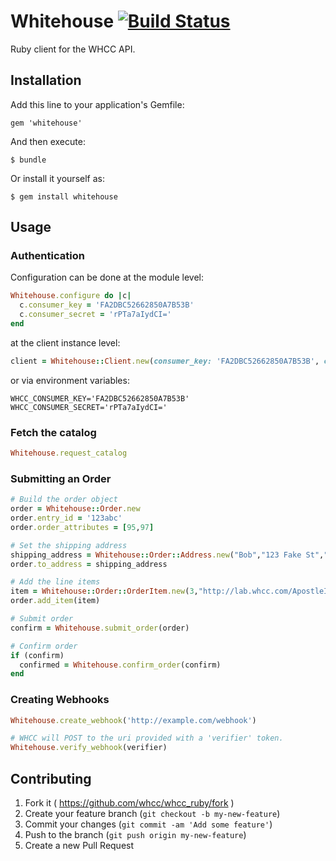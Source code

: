 # Whitehouse [![Build Status](https://travis-ci.org/whcc/whcc_ruby.svg?branch=master)](https://travis-ci.org/whcc/whcc_ruby)

Ruby client for the WHCC API.

## Installation

Add this line to your application's Gemfile:

    gem 'whitehouse'

And then execute:

    $ bundle

Or install it yourself as:

    $ gem install whitehouse

## Usage

### Authentication
Configuration can be done at the module level:
```ruby
Whitehouse.configure do |c|
  c.consumer_key = 'FA2DBC52662850A7B53B'
  c.consumer_secret = 'rPTa7aIydCI='
end
```

at the client instance level:
```ruby
client = Whitehouse::Client.new(consumer_key: 'FA2DBC52662850A7B53B', consumer_secret: 'rPTa7aIydCI=')
```

or via environment variables:
```
WHCC_CONSUMER_KEY='FA2DBC52662850A7B53B'
WHCC_CONSUMER_SECRET='rPTa7aIydCI='
```

### Fetch the catalog
```ruby
Whitehouse.request_catalog
```

### Submitting an Order
```ruby
# Build the order object
order = Whitehouse::Order.new
order.entry_id = '123abc'
order.order_attributes = [95,97]

# Set the shipping address
shipping_address = Whitehouse::Order::Address.new("Bob","123 Fake St","","Somewhere","MN","55121")
order.to_address = shipping_address

# Add the line items
item = Whitehouse::Order::OrderItem.new(3,"http://lab.whcc.com/ApostleIslandMarina.jpg","60ee3ed946def317eae764516b727f50", [5,1])
order.add_item(item)

# Submit order
confirm = Whitehouse.submit_order(order)

# Confirm order
if (confirm)
  confirmed = Whitehouse.confirm_order(confirm)
end
```

### Creating Webhooks
```ruby
Whitehouse.create_webhook('http://example.com/webhook')

# WHCC will POST to the uri provided with a 'verifier' token.
Whitehouse.verify_webhook(verifier)
```

## Contributing

1. Fork it ( https://github.com/whcc/whcc_ruby/fork )
2. Create your feature branch (`git checkout -b my-new-feature`)
3. Commit your changes (`git commit -am 'Add some feature'`)
4. Push to the branch (`git push origin my-new-feature`)
5. Create a new Pull Request
